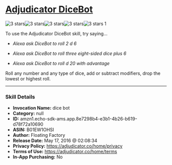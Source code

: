 # [Adjudicator DiceBot](http://alexa.amazon.com/#skills/amzn1.echo-sdk-ams.app.8e7298b4-e3b1-4b26-b619-d78f72a10690)
![3 stars](../../images/ic_star_black_18dp_1x.png)![3 stars](../../images/ic_star_black_18dp_1x.png)![3 stars](../../images/ic_star_black_18dp_1x.png)![3 stars](../../images/ic_star_border_black_18dp_1x.png)![3 stars](../../images/ic_star_border_black_18dp_1x.png) 1

To use the Adjudicator DiceBot skill, try saying...

* *Alexa ask DiceBot to roll 2 d 6*

* *Alexa ask DiceBot to roll three eight-sided dice plus 6*

* *Alexa ask DiceBot to roll d 20 with advantage*

Roll any number and any type of dice, add or subtract modifiers, drop the lowest or highest roll.

***

### Skill Details

* **Invocation Name:** dice bot
* **Category:** null
* **ID:** amzn1.echo-sdk-ams.app.8e7298b4-e3b1-4b26-b619-d78f72a10690
* **ASIN:** B01EW1OHSI
* **Author:** Floating Factory
* **Release Date:** May 17, 2016 @ 02:08:34
* **Privacy Policy:** https://adjudicator.co/home/privacy
* **Terms of Use:** https://adjudicator.co/home/terms
* **In-App Purchasing:** No
